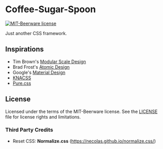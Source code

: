 # Coffee-Sugar-Spoon

[![MIT-Beerware license](https://img.shields.io/badge/license-MIT--Beerware-blue.svg)](LICENSE)

Just another CSS framework.


## Inspirations
* Tim Brown's [Modular Scale Design](https://vimeo.com/17079380)
* Brad Frost's [Atomic Design](http://atomicdesign.bradfrost.com/)
* Google's [Material Design](https://material.google.com/)
* [KNACSS](http://knacss.com/)
* [Pure.css](http://purecss.io/)

## License
Licensed under the terms of the MIT-Beerware license.
See the [LICENSE](LICENSE) file for license rights and limitations.

### Third Party Credits
* Reset CSS: **Normalize.css** (https://necolas.github.io/normalize.css/)